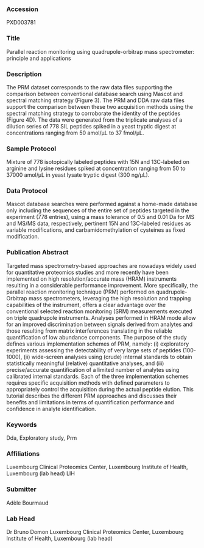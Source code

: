 ### Accession
PXD003781

### Title
Parallel reaction monitoring using quadrupole-orbitrap mass spectrometer: principle and applications

### Description
The PRM dataset corresponds to the raw data files supporting the comparison between conventional database search using Mascot and spectral matching strategy (Figure 3). The PRM and DDA raw data files support the comparison between these two acquisition methods using the spectral matching strategy to corroborate the identity of the peptides (Figure 4D). The data were generated from the triplicate analyses of a dilution series of 778 SIL peptides spiked in a yeast tryptic digest at concentrations ranging from 50 amol/µL to 37 fmol/µL.

### Sample Protocol
Mixture of 778 isotopically labeled peptides with 15N and 13C-labeled on arginine and lysine residues spiked at concentration ranging from 50 to 37000 amol/µL in yeast lysate tryptic digest (300 ng/µL).

### Data Protocol
Mascot database searches were performed against a home-made database only including the sequences of the entire set of peptides targeted in the experiment (778 entries), using a mass tolerance of 0.5 and 0.01 Da for MS and MS/MS data, respectively, pertinent 15N and 13C-labeled residues as variable modifications, and carbamidomethylation of cysteines as fixed modification.

### Publication Abstract
Targeted mass spectrometry-based approaches are nowadays widely used for quantitative proteomics studies and more recently have been implemented on high resolution/accurate mass (HRAM) instruments resulting in a considerable performance improvement. More specifically, the parallel reaction monitoring technique (PRM) performed on quadrupole-Orbitrap mass spectrometers, leveraging the high resolution and trapping capabilities of the instrument, offers a clear advantage over the conventional selected reaction monitoring (SRM) measurements executed on triple quadrupole instruments. Analyses performed in HRAM mode allow for an improved discrimination between signals derived from analytes and those resulting from matrix interferences translating in the reliable quantification of low abundance components. The purpose of the study defines various implementation schemes of PRM, namely: (i) exploratory experiments assessing the detectability of very large sets of peptides (100-1000), (ii) wide-screen analyses using (crude) internal standards to obtain statistically meaningful (relative) quantitative analyses, and (iii) precise/accurate quantification of a limited number of analytes using calibrated internal standards. Each of the three implementation schemes requires specific acquisition methods with defined parameters to appropriately control the acquisition during the actual peptide elution. This tutorial describes the different PRM approaches and discusses their benefits and limitations in terms of quantification performance and confidence in analyte identification.

### Keywords
Dda, Exploratory study, Prm

### Affiliations
Luxembourg Clinical Proteomics Center, Luxembourg Institute of Health, Luxembourg (lab head)
LIH

### Submitter
Adèle Bourmaud

### Lab Head
Dr Bruno Domon
Luxembourg Clinical Proteomics Center, Luxembourg Institute of Health, Luxembourg (lab head)



